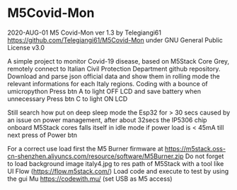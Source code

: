 # M5Covid-Mon

2020-AUG-01
M5 Covid-Mon ver 1.3 by Telegiangi61 https://github.com/Telegiangi61/M5Covid-Mon under GNU General Public License v3.0

A simple project to monitor Covid-19 disease, based on M5Stack Core Grey, remotely connect to Italian Civil Protection Department github repository.
Download and parse json official data and show them in rolling mode the relevant informations for each Italy regions. 
Coding with a bounce of umicropython
Press btn A to light OFF LCD and save battery when unnecessary
Press btn C to light ON LCD

Still search how put on deep sleep mode the Esp32 for > 30 secs caused by an issue on power management,
after about 32secs  the IP5306 chip onboard M5Stack cores falls itself in idle mode if power load is < 45mA till next press of Power btn

For a correct use load first the M5 Burner firmware at https://m5stack.oss-cn-shenzhen.aliyuncs.com/resource/software/M5Burner.zip
Do not forget to load background image italy4.jpg to res path of M5Stack with a tool like UI Flow (https://flow.m5stack.com/)
Load code and execute to test by using the gui Mu  https://codewith.mu/ (set USB as M5 access)
